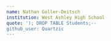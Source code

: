 ```yaml
---
name: Nathan Goller-Deitsch
institution: West Ashley High School
quote: '); DROP TABLE Students;--
github_user: Quartzic
---
```


